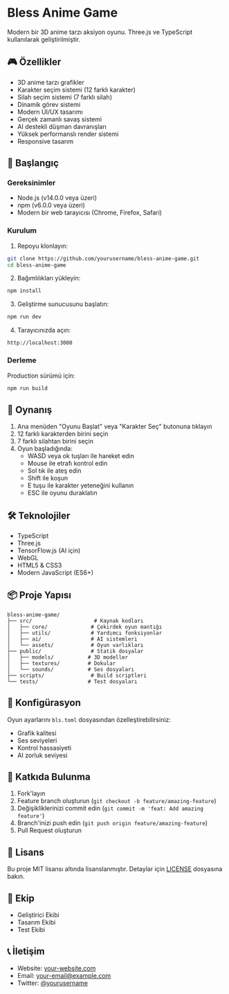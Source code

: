 # Bless Anime Game

Modern bir 3D anime tarzı aksiyon oyunu. Three.js ve TypeScript kullanılarak geliştirilmiştir.

## 🎮 Özellikler

- 3D anime tarzı grafikler
- Karakter seçim sistemi (12 farklı karakter)
- Silah seçim sistemi (7 farklı silah)
- Dinamik görev sistemi
- Modern UI/UX tasarımı
- Gerçek zamanlı savaş sistemi
- AI destekli düşman davranışları
- Yüksek performanslı render sistemi
- Responsive tasarım

## 🚀 Başlangıç

### Gereksinimler

- Node.js (v14.0.0 veya üzeri)
- npm (v6.0.0 veya üzeri)
- Modern bir web tarayıcısı (Chrome, Firefox, Safari)

### Kurulum

1. Repoyu klonlayın:
```bash
git clone https://github.com/yourusername/bless-anime-game.git
cd bless-anime-game
```

2. Bağımlılıkları yükleyin:
```bash
npm install
```

3. Geliştirme sunucusunu başlatın:
```bash
npm run dev
```

4. Tarayıcınızda açın:
```
http://localhost:3000
```

### Derleme

Production sürümü için:
```bash
npm run build
```

## 🎯 Oynanış

1. Ana menüden "Oyunu Başlat" veya "Karakter Seç" butonuna tıklayın
2. 12 farklı karakterden birini seçin
3. 7 farklı silahtan birini seçin
4. Oyun başladığında:
   - WASD veya ok tuşları ile hareket edin
   - Mouse ile etrafı kontrol edin
   - Sol tık ile ateş edin
   - Shift ile koşun
   - E tuşu ile karakter yeteneğini kullanın
   - ESC ile oyunu duraklatın

## 🛠 Teknolojiler

- TypeScript
- Three.js
- TensorFlow.js (AI için)
- WebGL
- HTML5 & CSS3
- Modern JavaScript (ES6+)

## 📦 Proje Yapısı

```
bless-anime-game/
├── src/                    # Kaynak kodları
│   ├── core/              # Çekirdek oyun mantığı
│   ├── utils/             # Yardımcı fonksiyonlar
│   ├── ai/                # AI sistemleri
│   └── assets/            # Oyun varlıkları
├── public/                # Statik dosyalar
│   ├── models/           # 3D modeller
│   ├── textures/         # Dokular
│   └── sounds/           # Ses dosyaları
├── scripts/               # Build scriptleri
└── tests/                # Test dosyaları
```

## 🔧 Konfigürasyon

Oyun ayarlarını `bls.toml` dosyasından özelleştirebilirsiniz:

- Grafik kalitesi
- Ses seviyeleri
- Kontrol hassasiyeti
- AI zorluk seviyesi

## 🤝 Katkıda Bulunma

1. Fork'layın
2. Feature branch oluşturun (`git checkout -b feature/amazing-feature`)
3. Değişikliklerinizi commit edin (`git commit -m 'feat: Add amazing feature'`)
4. Branch'inizi push edin (`git push origin feature/amazing-feature`)
5. Pull Request oluşturun

## 📝 Lisans

Bu proje MIT lisansı altında lisanslanmıştır. Detaylar için [LICENSE](LICENSE) dosyasına bakın.

## 👥 Ekip

- Geliştirici Ekibi
- Tasarım Ekibi
- Test Ekibi

## 📞 İletişim

- Website: [your-website.com](https://your-website.com)
- Email: your-email@example.com
- Twitter: [@yourusername](https://twitter.com/yourusername)
